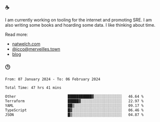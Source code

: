 ### ☕

I am currently working on tooling for the internet and promoting SRE. I am also writing some books and hoarding some data. I like thinking about time. 

Read more:

 - [natwelch.com](https://natwelch.com)
 - [@icco@merveilles.town](https://merveilles.town/@icco)
 - [blog](https://writing.natwelch.com)

### 🕒

<!--START_SECTION:waka-->

```txt
From: 07 January 2024 - To: 06 February 2024

Total Time: 47 hrs 41 mins

Other                        ███████████▓░░░░░░░░░░░░░   46.64 %
Terraform                    █████▓░░░░░░░░░░░░░░░░░░░   22.97 %
YAML                         ██▒░░░░░░░░░░░░░░░░░░░░░░   09.17 %
TypeScript                   █▓░░░░░░░░░░░░░░░░░░░░░░░   06.46 %
JSON                         █▒░░░░░░░░░░░░░░░░░░░░░░░   04.87 %
```

<!--END_SECTION:waka-->
